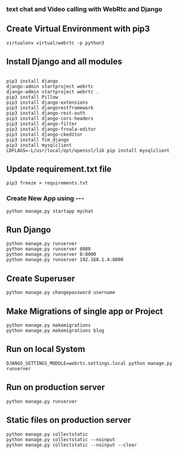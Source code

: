 ### text chat and Video calling with WebRtc and Django

## Create Virtual Environment with pip3

```
virtualenv virtual/webrtc -p python3 

```

## Install Django and all modules

```

pip3 install django
django-admin startproject webrtc
django-admin startproject webrtc .
pip3 install Pillow
pip3 install django-extensions
pip3 install djangorestframework
pip3 install django-rest-auth
pip3 install django-cors-headers
pip3 install django-filter
pip3 install django-froala-editor
pip3 install django-ckeditor
pip3 install fcm_django
pip3 install mysqlclient
LDFLAGS=-L/usr/local/opt/openssl/lib pip install mysqlclient

```

## Update requirement.txt file

```
pip3 freeze > requirements.txt

```

### Create New App using ---

``` 
python manage.py startapp mychat 

```
## Run Django

```
python manage.py runserver
python manage.py runserver 8080
python manage.py runserver 0:8000
python manage.py runserver 192.168.1.4:8000

```

## Create Superuser

``` 
python manage.py changepassword username

```

## Make Migrations of single app or Project

```
python manage.py makemigrations
python manage.py makemigrations blog

```
## Run on local System

```
DJANGO_SETTINGS_MODULE=webrtc.settings.local python manage.py runserver

```

## Run on production server

```
python manage.py runserver

```

## Static files on production server

```
python manage.py collectstatic
python manage.py collectstatic --noinput
python manage.py collectstatic --noinput --clear

```













